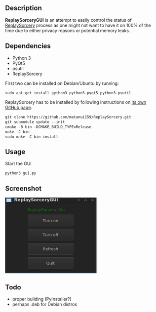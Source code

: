 ## Description

**ReplaySorceryGUI** is an attempt to easily control the status of [ReplaySorcery](https://github.com/matanui159/ReplaySorcery) process as one might not want to have it on 100% of the time due to either privacy reasons or potential memory leaks.

## Dependencies

- Python 3
- PyQt5
- psutil
- ReplaySorcery

First two can be installed on Debian/Ubuntu by running:

    sudo apt-get install python3 python3-pyqt5 python3-psutil

ReplaySorcery has to be installed by following instructions on [its own GitHub page](https://github.com/matanui159/ReplaySorcery).

    git clone https://github.com/matanui159/ReplaySorcery.git
    git submodule update --init
    cmake -B bin -DCMAKE_BUILD_TYPE=Release
    make -C bin
    sudo make -C bin install

## Usage

Start the GUI
    
    python3 gui.py

## Screenshot
![Screenshot of ReplaySorceryGUI window](https://github.com/hardpenguin/ReplaySorceryGUI/raw/master/screenshot.png)

## Todo

- proper building (PyInstaller?)
- perhaps .deb for Debian distros